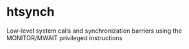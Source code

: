# htsynch
Low-level system calls and synchronization barriers using the MONITOR/MWAIT privileged instructions
